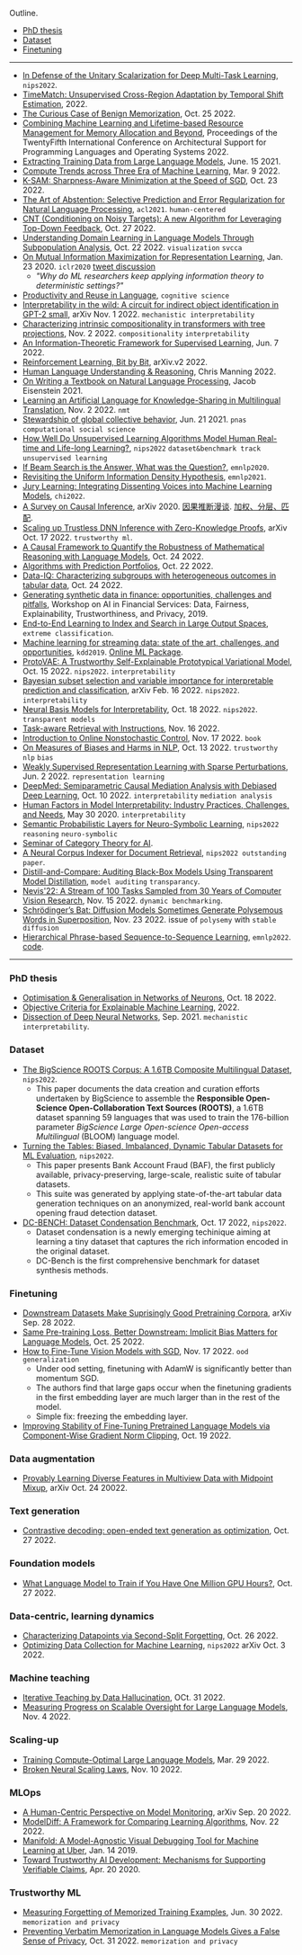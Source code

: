 Outline.
- [PhD thesis](#phd-thesis)
- [Dataset](#dataset)
- [Finetuning](#finetuning)

---

- [In Defense of the Unitary Scalarization for Deep Multi-Task Learning](https://arxiv.org/abs/2201.04122), `nips2022`.
- [TimeMatch: Unsupervised Cross-Region Adaptation by Temporal Shift Estimation](https://hal.archives-ouvertes.fr/hal-03515501/document), 2022.
- [The Curious Case of Benign Memorization](https://arxiv.org/pdf/2210.14019.pdf), Oct. 25 2022.
- [Combining Machine Learning and Lifetime-based Resource Management for Memory Allocation and Beyond](https://colinraffel.com/publications/cacm2022combining.pdf),  Proceedings of the TwentyFifth International Conference on Architectural Support for Programming Languages and Operating Systems 2022.
- [Extracting Training Data from Large Language Models](https://arxiv.org/abs/2012.07805#), June. 15 2021.
- [Compute Trends across Three Era of Machine Learning](https://arxiv.org/pdf/2202.05924.pdf), Mar. 9 2022.
- [K-SAM: Sharpness-Aware Minimization at the Speed of SGD](https://arxiv.org/pdf/2210.12864.pdf), Oct. 23 2022.
- [The Art of Abstention: Selective Prediction and Error Regularization for Natural Language Processing](https://aclanthology.org/2021.acl-long.84.pdf), `acl2021`. `human-centered`
- [CNT (Conditioning on Noisy Targets): A new Algorithm for Leveraging Top-Down Feedback](https://arxiv.org/pdf/2210.09505.pdf), Oct. 27 2022.
- [Understanding Domain Learning in Language Models Through Subpopulation Analysis](https://arxiv.org/pdf/2210.12553.pdf), Oct. 22 2022. `visualization` `svcca`
- [On Mutual Information Maximization for Representation Learning](https://arxiv.org/abs/1907.13625), Jan. 23 2020. `iclr2020` [tweet discussion](https://twitter.com/skornblith/status/1156928383013576705)
  - _"Why do ML researchers keep applying information theory to deterministic settings?"_
- [Productivity and Reuse in Language](https://web.stanford.edu/~ngoodman/papers/odonnell-cogsci11.pdf), `cognitive science`
- [Interpretability in the wild: A circuit for indirect object identification in GPT-2 small](https://arxiv.org/pdf/2211.00593.pdf), arXiv  Nov. 1 2022. `mechanistic interpretability`
- [Characterizing intrinsic compositionality in transformers with tree projections](https://arxiv.org/pdf/2211.01288.pdf), Nov. 2 2022. `compositionality` `interpretability`
- [An Information-Theoretic Framework for Supervised Learning](https://arxiv.org/pdf/2203.00246.pdf), Jun. 7 2022.
- [Reinforcement Learning, Bit by Bit](https://arxiv.org/abs/2103.04047), arXiv.v2 2022.
- [Human Language Understanding & Reasoning](https://www.amacad.org/sites/default/files/publication/downloads/Daedalus_Sp22_09_Manning.pdf), Chris Manning 2022.
- [On Writing a Textbook on Natural Language Processing](https://aclanthology.org/2021.teachingnlp-1.22.pdf), Jacob Eisenstein 2021.
- [Learning an Artificial Language for Knowledge-Sharing in Multilingual Translation](https://arxiv.org/pdf/2211.01292.pdf), Nov. 2 2022. `nmt`
- [Stewardship of global collective behavior](https://www.pnas.org/doi/10.1073/pnas.2025764118), Jun. 21 2021. `pnas` `computational social science`
- [How Well Do Unsupervised Learning Algorithms Model Human Real-time and Life-long Learning?](https://openreview.net/forum?id=c0l2YolqD2T), `nips2022` `dataset&benchmark track` `unsupervised learning`
- [If Beam Search is the Answer, What was the Question?](https://aclanthology.org/2020.emnlp-main.170.pdf), `emnlp2020`.
- [Revisiting the Uniform Information Density Hypothesis](https://arxiv.org/pdf/2109.11635.pdf), `emnlp2021`.
- [Jury Learning: Integrating Dissenting Voices into Machine Learning Models](https://dl.acm.org/doi/pdf/10.1145/3491102.3502004), `chi2022`.
- [A Survey on Causal Inference](https://arxiv.org/pdf/2002.02770.pdf), arXiv 2020. [因果推断漫谈](https://dango.rocks/blog/2019/01/08/Causal-Inference-Introduction1/). [加权、分层、匹配](https://joyspace.jd.com/pages/xUPr4RMV5jlTiEnaviSs).
- [Scaling up Trustless DNN Inference with Zero-Knowledge Proofs](https://arxiv.org/pdf/2210.08674.pdf), arXiv Oct. 17 2022. `trustworthy ml`.
- [A Causal Framework to Quantify the Robustness of Mathematical Reasoning with Language Models](https://arxiv.org/pdf/2210.12023.pdf), Oct. 24 2022.
- [Algorithms with Prediction Portfolios](https://arxiv.org/pdf/2210.12438.pdf), Oct. 22 2022.
- [Data-IQ: Characterizing subgroups with heterogeneous outcomes in tabular data](https://arxiv.org/pdf/2210.13043.pdf), Oct. 24 2022.
- [Generating synthetic data in finance: opportunities, challenges and pitfalls](https://www.jpmorgan.com/content/dam/jpm/cib/complex/content/technology/ai-research-publications/pdf-8.pdf),  Workshop on AI in Financial Services: Data, Fairness, Explainability, Trustworthiness, and Privacy, 2019.
- [End-to-End Learning to Index and Search in Large Output Spaces](https://arxiv.org/abs/2210.08410), `extreme classification`.
- [Machine learning for streaming data: state of the art, challenges, and opportunities](https://www.kdd.org/exploration_files/3._CR_7._Machine_learning_for_streaming_data_state_of_the_art-Final.pdf), `kdd2019`. [Online ML Package](https://github.com/online-ml/river).
- [ProtoVAE: A Trustworthy Self-Explainable Prototypical Variational Model](https://arxiv.org/pdf/2210.08151.pdf), Oct. 15 2022. `nips2022`. `interpretability`
- [Bayesian subset selection and variable importance for interpretable prediction and classification](https://arxiv.org/pdf/2104.10150.pdf), arXiv Feb. 16 2022. `nips2022`. `interpretability`
- [Neural Basis Models for Interpretability](https://arxiv.org/pdf/2205.14120.pdf), Oct. 18 2022. `nips2022`. `transparent models`
- [Task-aware Retrieval with Instructions](https://arxiv.org/pdf/2211.09260.pdf), Nov. 16 2022.
- [Introduction to Online Nonstochastic Control](https://arxiv.org/abs/2211.09619), Nov. 17 2022. `book`
- [On Measures of Biases and Harms in NLP](https://arxiv.org/pdf/2108.03362.pdf), Oct. 13 2022. `trustworthy nlp` `bias`
- [Weakly Supervised Representation Learning with Sparse Perturbations](https://arxiv.org/pdf/2206.01101.pdf), Jun. 2 2022. `representation learning`
- [DeepMed: Semiparametric Causal Mediation Analysis with Debiased Deep Learning](https://arxiv.org/pdf/2210.04389.pdf), Oct. 10 2022. `interpretability` `mediation analysis`
- [Human Factors in Model Interpretability: Industry Practices, Challenges, and Needs](https://arxiv.org/pdf/2004.11440.pdf), May 30 2020. `interpretability`
- [Semantic Probabilistic Layers for Neuro-Symbolic Learning](https://openreview.net/pdf?id=o-mxIWAY1T8), `nips2022` `reasoning` `neuro-symbolic`
- [Seminar of Category Theory for AI](https://cats.for.ai/program/).
- [A Neural Corpus Indexer for Document Retrieval](https://openreview.net/pdf?id=fSfcEYQP_qc), `nips2022 outstanding paper`.
- [Distill-and-Compare: Auditing Black-Box Models Using Transparent Model Distillation](https://arxiv.org/pdf/1710.06169.pdf), `model auditing` `transparancy`.
- [Nevis'22: A Stream of 100 Tasks Sampled from 30 Years of Computer Vision Research](https://arxiv.org/pdf/2211.11747.pdf), Nov. 15 2022. `dynamic benchmarking`.
- [Schrödinger’s Bat: Diffusion Models Sometimes Generate Polysemous Words in Superposition](https://arxiv.org/pdf/2211.13095.pdf), Nov. 23 2022. issue of `polysemy` with `stable diffusion`
- [Hierarchical Phrase-based Sequence-to-Sequence Learning](https://arxiv.org/pdf/2211.07906.pdf), `emnlp2022`. [code](https://github.com/berlino/btg-seq2seq).

---

### PhD thesis

- [Optimisation & Generalisation in Networks of Neurons](https://arxiv.org/pdf/2210.10101.pdf), Oct. 18 2022.
- [Objective Criteria for Explainable Machine Learning](https://kilthub.cmu.edu/articles/thesis/Objective_Criteria_for_Explainable_Machine_Learning/21569385), 2022.
- [Dissection of Deep Neural Networks](https://dissection.csail.mit.edu/Bau-davidbau-PhD-EECS-2021-thesis.pdf), Sep. 2021. `mechanistic interpretability`.

### Dataset

- [The BigScience ROOTS Corpus: A 1.6TB Composite Multilingual Dataset](https://openreview.net/forum?id=UoEw6KigkUn), `nips2022`.
  - This paper documents the data creation and curation efforts undertaken by BigScience to assemble the **Responsible Open-Science Open-Collaboration Text Sources (ROOTS)**, a 1.6TB dataset spanning 59 languages that was used to train the 176-billion parameter _BigScience Large Open-science Open-access Multilingual_ (BLOOM) language model.
- [Turning the Tables: Biased, Imbalanced, Dynamic Tabular Datasets for ML Evaluation](https://openreview.net/forum?id=UrAYT2QwOX8&noteId=7OMGhdDG25), `nips2022`.
  - This paper presents Bank Account Fraud (BAF), the first publicly available, privacy-preserving, large-scale, realistic suite of tabular datasets.
  - This suite was generated by applying state-of-the-art tabular data generation techniques on an anonymized, real-world bank account opening fraud detection dataset.
- [DC-BENCH: Dataset Condensation Benchmark](https://arxiv.org/pdf/2207.09639.pdf), Oct. 17 2022, `nips2022`.
  - Dataset condensation is a newly emerging techinique aiming at learning a tiny dataset that captures the rich information encoded in the original dataset.
  - DC-Bench is the first comprehensive benchmark for dataset synthesis methods.

### Finetuning

- [Downstream Datasets Make Suprisingly Good Pretraining Corpora](https://arxiv.org/pdf/2209.14389.pdf), arXiv Sep. 28 2022.
- [Same Pre-training Loss, Better Downstream: Implicit Bias Matters for Language Models](https://arxiv.org/pdf/2210.14199.pdf), Oct. 25 2022.
- [How to Fine-Tune Vision Models with SGD](https://arxiv.org/pdf/2211.09359.pdf), Nov. 17 2022. `ood generalization`
  - Under ood setting, finetuning with AdamW is significantly better than momentum SGD.
  - The authors find that large gaps occur when the finetuning gradients in the first embedding layer are much larger than in the rest of the model.
  - Simple fix: freezing the embedding layer.
- [Improving Stability of Fine-Tuning Pretrained Language Models via Component-Wise Gradient Norm Clipping](https://arxiv.org/abs/2210.10325), Oct. 19 2022.

### Data augmentation

- [Provably Learning Diverse Features in Multiview Data with Midpoint Mixup](https://arxiv.org/pdf/2210.13512.pdf), arXiv Oct. 24 20022.

### Text generation

- [Contrastive decoding: open-ended text generation as optimization](https://arxiv.org/abs/2210.15097), Oct. 27 2022.

### Foundation models

- [What Language Model to Train if You Have One Million GPU Hours?](https://arxiv.org/pdf/2210.15424.pdf), Oct. 27 2022.

### Data-centric, learning dynamics

- [Characterizing Datapoints via Second-Split Forgetting](https://arxiv.org/pdf/2210.15424.pdf), Oct. 26 2022.
- [Optimizing Data Collection for Machine Learning](https://arxiv.org/pdf/2210.01234.pdf), `nips2022` arXiv Oct. 3 2022.

### Machine teaching

- [Iterative Teaching by Data Hallucination](https://arxiv.org/pdf/2210.17467.pdf), OCt. 31 2022.
- [Measuring Progress on Scalable Oversight for Large Language Models](https://arxiv.org/abs/2211.03540), Nov. 4 2022.

### Scaling-up

- [Training Compute-Optimal Large Language Models](https://arxiv.org/pdf/2203.15556.pdf), Mar. 29 2022.
- [Broken Neural Scaling Laws](https://arxiv.org/pdf/2210.14891.pdf), Nov. 10 2022.

### MLOps

- [A Human-Centric Perspective on Model Monitoring](https://arxiv.org/pdf/2206.02868.pdf), arXiv Sep. 20 2022.
- [ModelDiff: A Framework for Comparing Learning Algorithms](https://arxiv.org/pdf/2211.12491.pdf), Nov. 22 2022.
- [Manifold: A Model-Agnostic Visual Debugging Tool for Machine Learning at Uber](https://www.uber.com/blog/manifold/), Jan. 14 2019.
- [Toward Trustworthy AI Development: Mechanisms for Supporting Verifiable Claims](https://arxiv.org/pdf/2004.07213.pdf), Apr. 20 2020.

### Trustworthy ML

- [Measuring Forgetting of Memorized Training Examples](https://arxiv.org/pdf/2207.00099.pdf), Jun. 30 2022. `memorization and privacy`
- [Preventing Verbatim Memorization in Language Models Gives a False Sense of Privacy](https://arxiv.org/pdf/2210.17546.pdf), Oct. 31 2022. `memorization and privacy`


